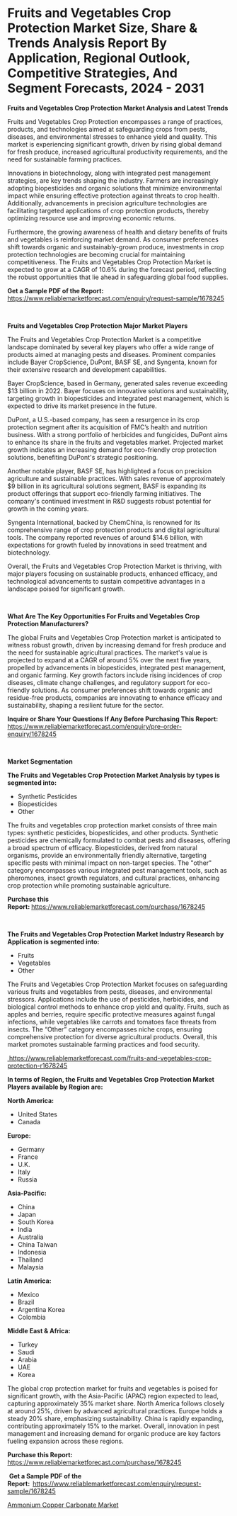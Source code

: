<p><h1>Fruits and Vegetables Crop Protection Market Size, Share & Trends Analysis Report By Application, Regional Outlook, Competitive Strategies, And Segment Forecasts, 2024 - 2031</h1></p><p><strong>Fruits and Vegetables Crop Protection Market Analysis and Latest Trends</strong></p>
<p><p>Fruits and Vegetables Crop Protection encompasses a range of practices, products, and technologies aimed at safeguarding crops from pests, diseases, and environmental stresses to enhance yield and quality. This market is experiencing significant growth, driven by rising global demand for fresh produce, increased agricultural productivity requirements, and the need for sustainable farming practices. </p><p>Innovations in biotechnology, along with integrated pest management strategies, are key trends shaping the industry. Farmers are increasingly adopting biopesticides and organic solutions that minimize environmental impact while ensuring effective protection against threats to crop health. Additionally, advancements in precision agriculture technologies are facilitating targeted applications of crop protection products, thereby optimizing resource use and improving economic returns. </p><p>Furthermore, the growing awareness of health and dietary benefits of fruits and vegetables is reinforcing market demand. As consumer preferences shift towards organic and sustainably-grown produce, investments in crop protection technologies are becoming crucial for maintaining competitiveness. The Fruits and Vegetables Crop Protection Market is expected to grow at a CAGR of 10.6% during the forecast period, reflecting the robust opportunities that lie ahead in safeguarding global food supplies.</p></p>
<p><strong>Get a Sample PDF of the Report:&nbsp;</strong> <a href="https://www.reliablemarketforecast.com/enquiry/request-sample/1678245?utm_campaign=1832&utm_medium=2&utm_source=Github&utm_content=ia&utm_term=28122024&utm_id=fruits-and-vegetables-crop-protection">https://www.reliablemarketforecast.com/enquiry/request-sample/1678245</a></p>
<p>&nbsp;</p>
<p><strong>Fruits and Vegetables Crop Protection Major Market Players</strong></p>
<p><p>The Fruits and Vegetables Crop Protection Market is a competitive landscape dominated by several key players who offer a wide range of products aimed at managing pests and diseases. Prominent companies include Bayer CropScience, DuPont, BASF SE, and Syngenta, known for their extensive research and development capabilities.</p><p>Bayer CropScience, based in Germany, generated sales revenue exceeding $13 billion in 2022. Bayer focuses on innovative solutions and sustainability, targeting growth in biopesticides and integrated pest management, which is expected to drive its market presence in the future.</p><p>DuPont, a U.S.-based company, has seen a resurgence in its crop protection segment after its acquisition of FMC’s health and nutrition business. With a strong portfolio of herbicides and fungicides, DuPont aims to enhance its share in the fruits and vegetables market. Projected market growth indicates an increasing demand for eco-friendly crop protection solutions, benefiting DuPont's strategic positioning.</p><p>Another notable player, BASF SE, has highlighted a focus on precision agriculture and sustainable practices. With sales revenue of approximately $9 billion in its agricultural solutions segment, BASF is expanding its product offerings that support eco-friendly farming initiatives. The company's continued investment in R&D suggests robust potential for growth in the coming years.</p><p>Syngenta International, backed by ChemChina, is renowned for its comprehensive range of crop protection products and digital agricultural tools. The company reported revenues of around $14.6 billion, with expectations for growth fueled by innovations in seed treatment and biotechnology.</p><p>Overall, the Fruits and Vegetables Crop Protection Market is thriving, with major players focusing on sustainable products, enhanced efficacy, and technological advancements to sustain competitive advantages in a landscape poised for significant growth.</p></p>
<p>&nbsp;</p>
<p><strong>What Are The Key Opportunities For Fruits and Vegetables Crop Protection Manufacturers?</strong></p>
<p><p>The global Fruits and Vegetables Crop Protection market is anticipated to witness robust growth, driven by increasing demand for fresh produce and the need for sustainable agricultural practices. The market's value is projected to expand at a CAGR of around 5% over the next five years, propelled by advancements in biopesticides, integrated pest management, and organic farming. Key growth factors include rising incidences of crop diseases, climate change challenges, and regulatory support for eco-friendly solutions. As consumer preferences shift towards organic and residue-free products, companies are innovating to enhance efficacy and sustainability, shaping a resilient future for the sector.</p></p>
<p><strong>Inquire or Share Your Questions If Any Before Purchasing This Report:</strong> <a href="https://www.reliablemarketforecast.com/enquiry/pre-order-enquiry/1678245?utm_campaign=1832&utm_medium=2&utm_source=Github&utm_content=ia&utm_term=28122024&utm_id=fruits-and-vegetables-crop-protection">https://www.reliablemarketforecast.com/enquiry/pre-order-enquiry/1678245</a></p>
<p>&nbsp;</p>
<p><strong>Market Segmentation</strong></p>
<p><strong>The Fruits and Vegetables Crop Protection Market Analysis by types is segmented into:</strong></p>
<p><ul><li>Synthetic Pesticides</li><li>Biopesticides</li><li>Other</li></ul></p>
<p><p>The fruits and vegetables crop protection market consists of three main types: synthetic pesticides, biopesticides, and other products. Synthetic pesticides are chemically formulated to combat pests and diseases, offering a broad spectrum of efficacy. Biopesticides, derived from natural organisms, provide an environmentally friendly alternative, targeting specific pests with minimal impact on non-target species. The "other" category encompasses various integrated pest management tools, such as pheromones, insect growth regulators, and cultural practices, enhancing crop protection while promoting sustainable agriculture.</p></p>
<p><strong>Purchase this Report:&nbsp;</strong><a href="https://www.reliablemarketforecast.com/purchase/1678245?utm_campaign=1832&utm_medium=2&utm_source=Github&utm_content=ia&utm_term=28122024&utm_id=fruits-and-vegetables-crop-protection">https://www.reliablemarketforecast.com/purchase/1678245</a></p>
<p>&nbsp;</p>
<p><strong>The Fruits and Vegetables Crop Protection Market Industry Research by Application is segmented into:</strong></p>
<p><ul><li>Fruits</li><li>Vegetables</li><li>Other</li></ul></p>
<p><p>The Fruits and Vegetables Crop Protection Market focuses on safeguarding various fruits and vegetables from pests, diseases, and environmental stressors. Applications include the use of pesticides, herbicides, and biological control methods to enhance crop yield and quality. Fruits, such as apples and berries, require specific protective measures against fungal infections, while vegetables like carrots and tomatoes face threats from insects. The “Other” category encompasses niche crops, ensuring comprehensive protection for diverse agricultural products. Overall, this market promotes sustainable farming practices and food security.</p></p>
<p><a href="https://www.reliablemarketforecast.com/fruits-and-vegetables-crop-protection-r1678245?utm_campaign=1832&utm_medium=2&utm_source=Github&utm_content=ia&utm_term=28122024&utm_id=fruits-and-vegetables-crop-protection">&nbsp;https://www.reliablemarketforecast.com/fruits-and-vegetables-crop-protection-r1678245</a></p>
<p><strong>In terms of Region, the Fruits and Vegetables Crop Protection Market Players available by Region are:</strong></p>
<p>
    <p> <strong> North America: </strong>
        <ul>
            <li>United States</li>
            <li>Canada</li>
        </ul>
        </p> 
    <p> <strong> Europe: </strong>
        <ul>
            <li>Germany</li>
            <li>France</li>
            <li>U.K.</li>
            <li>Italy</li>
            <li>Russia</li>
        </ul>
        </p> 
    <p> <strong> Asia-Pacific: </strong>
        <ul>
            <li>China</li>
            <li>Japan</li>
            <li>South Korea</li>
            <li>India</li>
            <li>Australia</li>
            <li>China Taiwan</li>
            <li>Indonesia</li>
            <li>Thailand</li>
            <li>Malaysia</li>
        </ul>
        </p> 
    <p> <strong> Latin America: </strong>
        <ul>
            <li>Mexico</li>
            <li>Brazil</li>
            <li>Argentina Korea</li>
            <li>Colombia</li>
        </ul>
        </p> 
    <p> <strong> Middle East & Africa: </strong>
        <ul>
            <li>Turkey</li>
            <li>Saudi</li>
            <li>Arabia</li>
            <li>UAE</li>
            <li>Korea</li>
        </ul>
    </p>
    </p>
<p><p>The global crop protection market for fruits and vegetables is poised for significant growth, with the Asia-Pacific (APAC) region expected to lead, capturing approximately 35% market share. North America follows closely at around 25%, driven by advanced agricultural practices. Europe holds a steady 20% share, emphasizing sustainability. China is rapidly expanding, contributing approximately 15% to the market. Overall, innovation in pest management and increasing demand for organic produce are key factors fueling expansion across these regions.</p></p>
<p><strong>Purchase this Report: </strong><a href="https://www.reliablemarketforecast.com/purchase/1678245?utm_campaign=1832&utm_medium=2&utm_source=Github&utm_content=ia&utm_term=28122024&utm_id=fruits-and-vegetables-crop-protection">https://www.reliablemarketforecast.com/purchase/1678245</a></p>
<p>&nbsp;<strong>Get a Sample PDF of the Report:&nbsp;&nbsp;</strong><a href="https://www.reliablemarketforecast.com/enquiry/request-sample/1678245?utm_campaign=1832&utm_medium=2&utm_source=Github&utm_content=ia&utm_term=28122024&utm_id=fruits-and-vegetables-crop-protection">https://www.reliablemarketforecast.com/enquiry/request-sample/1678245</a></p>
<p><strong></strong></p>
<p><p><a href="https://github.com/AKSHATREPORTPRIME/Market-Research-Report-List-6/blob/main/ammonium-copper-carbonate-market.md?utm_campaign=1832&utm_medium=2&utm_source=Github&utm_content=ia&utm_term=28122024&utm_id=fruits-and-vegetables-crop-protection">Ammonium Copper Carbonate Market</a></p></p>